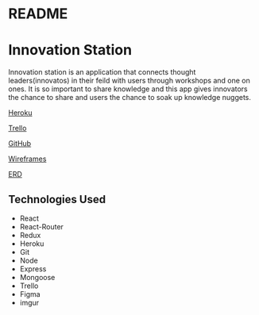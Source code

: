 # README
# Innovation Station

Innovation station is an application that connects thought leaders(innovatos) in their feild with users through workshops and one on ones. It is so important to share knowledge and this app gives innovators the chance to share and users the chance to soak up knowledge nuggets.  



[Heroku](https://beth-s-project-4.herokuapp.com/)

[Trello](https://trello.com/b/uyvnEAB4/project-4)

[GitHub](https://github.com/bethschoenfeld/project-4)

[Wireframes](https://i.imgur.com/s3z95x5.jpg)

[ERD](https://i.imgur.com/yo85pfp.jpg)


## Technologies Used

* React
* React-Router
* Redux
* Heroku
* Git
* Node
* Express
* Mongoose
* Trello 
* Figma
* imgur


